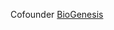 Cofounder [BioGenesis](https://www.mybiogenesis.com/)

<!-- Links to my social media accounts -->



